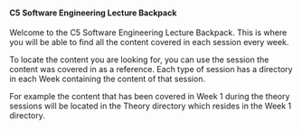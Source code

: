 #### C5 Software Engineering Lecture Backpack

Welcome to the C5 Software Engineering Lecture Backpack. This is where you will be able to find all the content covered in each session every week.

To locate the content you are looking for, you can use the session the content was covered in as a reference. Each type of session has a directory in each Week containing the content of that session.

For example the content that has been covered in Week 1 during the theory sessions will be located in the Theory directory which resides in the Week 1 directory.